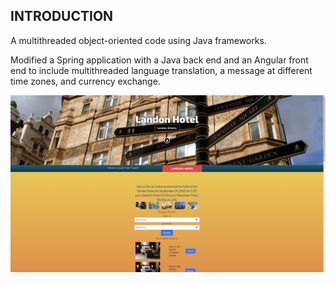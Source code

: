 ## INTRODUCTION
A multithreaded object-oriented code using Java frameworks.

Modified a Spring application with a Java back end and an Angular front end to include multithreaded language translation, a message at different time zones, and currency exchange. 

<img src="spring-photo.png">


